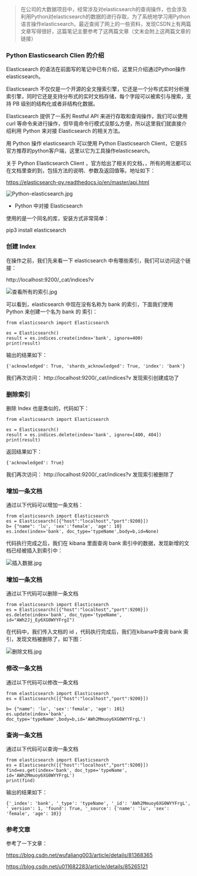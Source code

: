 
> 在公司的大数据项目中，经常涉及对elasticsearch的查询操作，也会涉及利用Python对elasticsearch的数据的进行存取，为了系统地学习用Python语言操作elasticsearch，最近查阅了网上的一些资料，发现CSDN上有两篇文章写得很好，这篇笔记主要参考了这两篇文章（文末会附上这两篇文章的链接）

###  Python Elasticsearch Clien 的介绍
Elasticsearch 的语法在前面写的笔记中已有介绍，这里只介绍通过Python操作elasticsearch。

Elasticsearch 不仅仅是一个开源的全文搜索引擎，它还是一个分布式实时分析搜索引擎，同时它还是支持分布式的实时文档存储，每个字段可以被索引与搜索，支持 PB 级别的结构化或者非结构化数据。

Elasticsearch 提供了一系列 Restful API 来进行存取和查询操作，我们可以使用 curl 等命令来进行操作，但毕竟命令行模式没那么方便，所以这里我们就直接介绍利用 Python 来对接 Elasticsearch 的相关方法。

用 Python 操作 elasticsearch 可以使用 Python Elasticsearch Client，它是ES官方推荐的python客户端，这里以它为工具操作elasticsearch。

关于 Python Elasticsearch Client ，官方给出了相关的文档，，所有的用法都可以在文档里查的到，包括方法的说明、参数及返回值等。地址如下：

https://elasticsearch-py.readthedocs.io/en/master/api.html

![Python-elasticsearch.jpg](https://upload-images.jianshu.io/upload_images/12273007-fcfb173f32384b26.jpg?imageMogr2/auto-orient/strip%7CimageView2/2/w/1240)

- Python 中对接 Elasticsearch

使用的是一个同名的库，安装方式非常简单：

pip3 install elasticsearch

###  创建 Index

在操作之前，我们先来看一下 elasticsearch 中有哪些索引，我们可以访问这个链接：

http://localhost:9200/_cat/indices?v

![查看所有的索引.jpg](https://upload-images.jianshu.io/upload_images/12273007-43a241f4a2f4e7c8.jpg?imageMogr2/auto-orient/strip%7CimageView2/2/w/1240)

可以看到，elasticsearch 中现在没有名称为 bank 的索引，下面我们使用 Python 来创建一个名为 bank 的 索引：

```
from elasticsearch import Elasticsearch

es = Elasticsearch()
result = es.indices.create(index='bank', ignore=400)
print(result)
```
输出的结果如下：
```
{'acknowledged': True, 'shards_acknowledged': True, 'index': 'bank'}
```
我们再次访问：
http://localhost:9200/_cat/indices?v
发现索引创建成功了

###  删除索引

删除 Index 也是类似的，代码如下：
```
from elasticsearch import Elasticsearch

es = Elasticsearch()
result = es.indices.delete(index='bank', ignore=[400, 404])
print(result)
```
返回结果如下：
```
{'acknowledged': True}
```
我们再次访问：
http://localhost:9200/_cat/indices?v
发现索引被删除了

###  增加一条文档

通过以下代码可以增加一条文档：
```
from elasticsearch import Elasticsearch
es = Elasticsearch([{"host":"localhost","port":9200}])
b= {"name": 'lu', 'sex':'female', 'age': 10}
es.index(index='bank', doc_type='typeName',body=b,id=None)
```
代码执行完成之后，我们在 kibana 里面查询 bank 索引中的数据，发现新增的文档已经被插入到索引中：

![插入数据.jpg](https://upload-images.jianshu.io/upload_images/12273007-3e329f44e59a826a.jpg?imageMogr2/auto-orient/strip%7CimageView2/2/w/1240)

###  增加一条文档

通过以下代码可以删除一条文档
```
from elasticsearch import Elasticsearch
es = Elasticsearch([{"host":"localhost","port":9200}])
es.delete(index='bank', doc_type='typeName', id="AWh2Jj_Ey6XG0WYYFrgI")
```
在代码中，我们传入文档的 id ，代码执行完成后，我们在kibana中查询 bank 索引，发现文档被删除了，如下图：

![删除文档.jpg](https://upload-images.jianshu.io/upload_images/12273007-c7b8a80242a840b5.jpg?imageMogr2/auto-orient/strip%7CimageView2/2/w/1240)


###  修改一条文档
通过以下代码可以修改一条文档
```
from elasticsearch import Elasticsearch
es = Elasticsearch([{"host":"localhost","port":9200}])

b= {"name": 'lu', 'sex':'female', 'age': 101}
es.update(index='bank', doc_type='typeName',body=b,id='AWh2Mmuoy6XG0WYYFrgL')

```

###  查询一条文档
通过以下代码可以查询一条文档
```
from elasticsearch import Elasticsearch
es = Elasticsearch([{"host":"localhost","port":9200}])
find=es.get(index='bank', doc_type='typeName', id='AWh2Mmuoy6XG0WYYFrgL')
print(find)
```
输出的结果如下：
```
{'_index': 'bank', '_type': 'typeName', '_id': 'AWh2Mmuoy6XG0WYYFrgL', '_version': 1, 'found': True, '_source': {'name': 'lu', 'sex': 'female', 'age': 10}}
```
###  参考文章
参考了一下文章：

https://blog.csdn.net/wufaliang003/article/details/81368365

https://blog.csdn.net/u011682283/article/details/85265121
